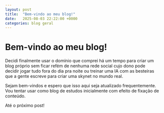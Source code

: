 ```yaml
---
layout: post
title:  "Bem-vindo ao meu blog!"
date:   2025-08-03 22:22:00 +0000
categories: blog geral
---
```


# Bem-vindo ao meu blog!

Decidi finalmente usar o domínio que comprei há um tempo para criar um blog próprio sem ficar refém de nenhuma rede social cujo dono pode decidir jogar tudo fora do dia pra noite ou treinar uma IA com as besteiras que a gente escreve para criar uma skynet no mundo real.

Sejam bem-vindos e espero que isso aqui seja atualizado frequentemente. Vou tentar usar como blog de estudos inicialmente com efeito de fixação de conteúdo.

Até o próximo post!